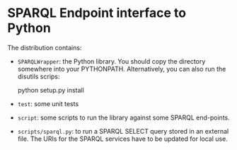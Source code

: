 # SPARQL Endpoint interface to Python

The distribution contains:

* `SPARQLWrapper`: the Python library. You should copy the directory somewhere into your PYTHONPATH. Alternatively, you can also run the disutils scrips:

    python setup.py install

* `test`: some unit tests
  
* `script`: some scripts to run the library against some SPARQL end-points.
  
* `scripts/sparql.py`: to run a SPARQL SELECT query stored in an external file. The URIs for the SPARQL services have to be updated for local use.

